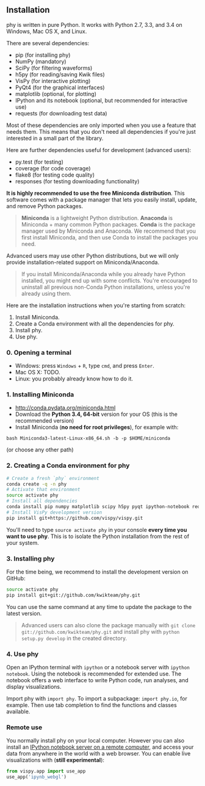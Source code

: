 ## Installation

phy is written in pure Python. It works with Python 2.7, 3.3, and 3.4 on Windows, Mac OS X, and Linux.

There are several dependencies:

* pip (for installing phy)
* NumPy (mandatory)
* SciPy (for filtering waveforms)
* h5py (for reading/saving Kwik files)
* VisPy (for interactive plotting)
* PyQt4 (for the graphical interfaces)
* matplotlib (optional, for plotting)
* IPython and its notebook (optional, but recommended for interactive use)
* requests (for downloading test data)

Most of these dependencies are only imported when you use a feature that needs them. This means that you don't need all dependencies if you're just interested in a small part of the library.

Here are further dependencies useful for development (advanced users):

* py.test (for testing)
* coverage (for code coverage)
* flake8 (for testing code quality)
* responses (for testing downloading functionality)

**It is highly recommended to use the free Miniconda distribution**. This software comes with a package manager that lets you easily install, update, and remove Python packages.

> **Miniconda** is a lightweight Python distribution. **Anaconda** is Miniconda + many common Python packages. **Conda** is the package manager used by Miniconda and Anaconda. We recommend that you first install Miniconda, and then use Conda to install the packages you need.

Advanced users may use other Python distributions, but we will only provide installation-related support on Miniconda/Anaconda.

> If you install Miniconda/Anaconda while you already have Python installed, you might end up with some conflicts. You're encouraged to uninstall all previous non-Conda Python installations, unless you're already using them.

Here are the installation instructions when you're starting from scratch:

1. Install Miniconda.
2. Create a Conda environment with all the dependencies for phy.
3. Install phy.
4. Use phy.

### 0. Opening a terminal

* Windows: press `Windows` + `R`, type `cmd`, and press `Enter`.
* Mac OS X: TODO.
* Linux: you probably already know how to do it.

### 1. Installing Miniconda

* http://conda.pydata.org/miniconda.html
* Download the **Python 3.4, 64-bit** version for your OS (this is the recommended version)
* Install Miniconda (**no need for root privileges**), for example with:

```
bash Miniconda3-latest-Linux-x86_64.sh -b -p $HOME/miniconda
```

(or choose any other path)

### 2. Creating a Conda environment for phy

```bash
# Create a fresh `phy` environment
conda create -q -n phy
# Activate that environment
source activate phy
# Install all dependencies
conda install pip numpy matplotlib scipy h5py pyqt ipython-notebook requests
# Install VisPy development version
pip install git+https://github.com/vispy/vispy.git
```

You'll need to type `source activate phy` in your console **every time you want to use phy**. This is to isolate the Python installation from the rest of your system.

### 3. Installing phy

For the time being, we recommend to install the development version on GitHub:

```bash
source activate phy
pip install git+git://github.com/kwikteam/phy.git
```

You can use the same command at any time to update the package to the latest version.

> Advanced users can also clone the package manually with `git clone git://github.com/kwikteam/phy.git` and install phy with `python setup.py develop` in the created directory.

### 4. Use phy

Open an IPython terminal with `ipython` or a notebook server with `ipython notebook`. Using the notebook is recommended for extended use. The notebook offers a web interface to write Python code, run analyses, and display visualizations.

Import phy with `import phy`. To import a subpackage: `import phy.io`, for example. Then use tab completion to find the functions and classes available.

### Remote use

You normally install phy on your local computer. However you can also install an [IPython notebook server on a remote computer](https://ipython.org/ipython-doc/dev/notebook/public_server.html), and access your data from anywhere in the world with a web browser. You can enable live visualizations with (**still experimental**):

```python
from vispy.app import use_app
use_app('ipynb_webgl')
```
